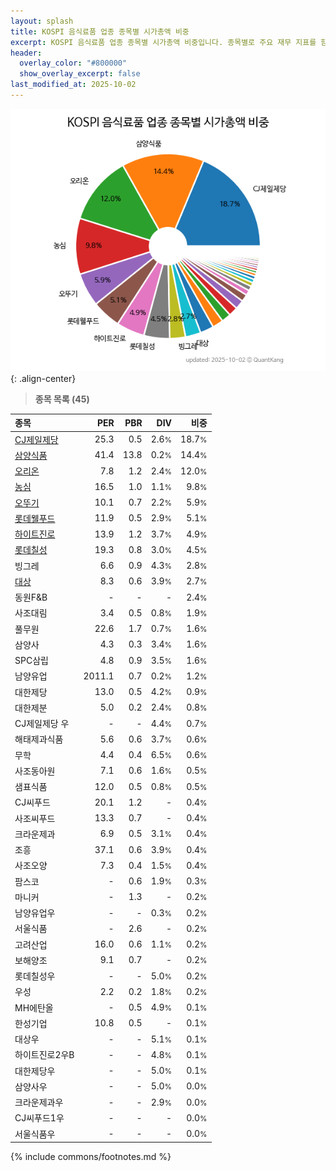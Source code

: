 ```yaml
---
layout: splash
title: KOSPI 음식료품 업종 종목별 시가총액 비중
excerpt: KOSPI 음식료품 업종 종목별 시가총액 비중입니다. 종목별로 주요 재무 지표를 함께 표시합니다.
header:
  overlay_color: "#800000"
  show_overlay_excerpt: false
last_modified_at: 2025-10-02
---
```



![KOSPI 음식료품 업종 종목별 시가총액 비중](/stats/sector/images/kospi_업종_음식료품_종목.png){: .align-center}


> **종목 목록 (45)**<a id="list"></a>

| **종목** | **PER** | **PBR** | **DIV** | **비중** |
| :------- | ------: | ------: | ------: | -------: |
| [CJ제일제당](/097950/) | 25.3 | 0.5 | 2.6<small>%</small> | 18.7<small>%</small> |
| [삼양식품](/003230/) | 41.4 | 13.8 | 0.2<small>%</small> | 14.4<small>%</small> |
| [오리온](/271560/) | 7.8 | 1.2 | 2.4<small>%</small> | 12.0<small>%</small> |
| [농심](/004370/) | 16.5 | 1.0 | 1.1<small>%</small> | 9.8<small>%</small> |
| [오뚜기](/007310/) | 10.1 | 0.7 | 2.2<small>%</small> | 5.9<small>%</small> |
| [롯데웰푸드](/280360/) | 11.9 | 0.5 | 2.9<small>%</small> | 5.1<small>%</small> |
| [하이트진로](/000080/) | 13.9 | 1.2 | 3.7<small>%</small> | 4.9<small>%</small> |
| [롯데칠성](/005300/) | 19.3 | 0.8 | 3.0<small>%</small> | 4.5<small>%</small> |
| 빙그레 | 6.6 | 0.9 | 4.3<small>%</small> | 2.8<small>%</small> |
| [대상](/001680/) | 8.3 | 0.6 | 3.9<small>%</small> | 2.7<small>%</small> |
| 동원F&B | - | - | - | 2.4<small>%</small> |
| 사조대림 | 3.4 | 0.5 | 0.8<small>%</small> | 1.9<small>%</small> |
| 풀무원 | 22.6 | 1.7 | 0.7<small>%</small> | 1.6<small>%</small> |
| 삼양사 | 4.3 | 0.3 | 3.4<small>%</small> | 1.6<small>%</small> |
| SPC삼립 | 4.8 | 0.9 | 3.5<small>%</small> | 1.6<small>%</small> |
| 남양유업 | 2011.1 | 0.7 | 0.2<small>%</small> | 1.2<small>%</small> |
| 대한제당 | 13.0 | 0.5 | 4.2<small>%</small> | 0.9<small>%</small> |
| 대한제분 | 5.0 | 0.2 | 2.4<small>%</small> | 0.8<small>%</small> |
| CJ제일제당 우 | - | - | 4.4<small>%</small> | 0.7<small>%</small> |
| 해태제과식품 | 5.6 | 0.6 | 3.7<small>%</small> | 0.6<small>%</small> |
| 무학 | 4.4 | 0.4 | 6.5<small>%</small> | 0.6<small>%</small> |
| 사조동아원 | 7.1 | 0.6 | 1.6<small>%</small> | 0.5<small>%</small> |
| 샘표식품 | 12.0 | 0.5 | 0.8<small>%</small> | 0.5<small>%</small> |
| CJ씨푸드 | 20.1 | 1.2 | - | 0.4<small>%</small> |
| 사조씨푸드 | 13.3 | 0.7 | - | 0.4<small>%</small> |
| 크라운제과 | 6.9 | 0.5 | 3.1<small>%</small> | 0.4<small>%</small> |
| 조흥 | 37.1 | 0.6 | 3.9<small>%</small> | 0.4<small>%</small> |
| 사조오양 | 7.3 | 0.4 | 1.5<small>%</small> | 0.4<small>%</small> |
| 팜스코 | - | 0.6 | 1.9<small>%</small> | 0.3<small>%</small> |
| 마니커 | - | 1.3 | - | 0.2<small>%</small> |
| 남양유업우 | - | - | 0.3<small>%</small> | 0.2<small>%</small> |
| 서울식품 | - | 2.6 | - | 0.2<small>%</small> |
| 고려산업 | 16.0 | 0.6 | 1.1<small>%</small> | 0.2<small>%</small> |
| 보해양조 | 9.1 | 0.7 | - | 0.2<small>%</small> |
| 롯데칠성우 | - | - | 5.0<small>%</small> | 0.2<small>%</small> |
| 우성 | 2.2 | 0.2 | 1.8<small>%</small> | 0.2<small>%</small> |
| MH에탄올 | - | 0.5 | 4.9<small>%</small> | 0.1<small>%</small> |
| 한성기업 | 10.8 | 0.5 | - | 0.1<small>%</small> |
| 대상우 | - | - | 5.1<small>%</small> | 0.1<small>%</small> |
| 하이트진로2우B | - | - | 4.8<small>%</small> | 0.1<small>%</small> |
| 대한제당우 | - | - | 5.0<small>%</small> | 0.1<small>%</small> |
| 삼양사우 | - | - | 5.0<small>%</small> | 0.0<small>%</small> |
| 크라운제과우 | - | - | 2.9<small>%</small> | 0.0<small>%</small> |
| CJ씨푸드1우 | - | - | - | 0.0<small>%</small> |
| 서울식품우 | - | - | - | 0.0<small>%</small> |

{% include commons/footnotes.md %}